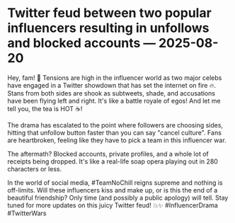 # Twitter feud between two popular influencers resulting in unfollows and blocked accounts — 2025-08-20

Hey, fam! 🌟 Tensions are high in the influencer world as two major celebs have engaged in a Twitter showdown that has set the internet on fire 🔥. Stans from both sides are shook as subtweets, shade, and accusations have been flying left and right. It's like a battle royale of egos! And let me tell you, the tea is HOT ☕️!

The drama has escalated to the point where followers are choosing sides, hitting that unfollow button faster than you can say "cancel culture". Fans are heartbroken, feeling like they have to pick a team in this influencer war.

The aftermath? Blocked accounts, private profiles, and a whole lot of receipts being dropped. It's like a real-life soap opera playing out in 280 characters or less.

In the world of social media, #TeamNoChill reigns supreme and nothing is off-limits. Will these influencers kiss and make up, or is this the end of a beautiful friendship? Only time (and possibly a public apology) will tell. Stay tuned for more updates on this juicy Twitter feud! 💥✨ #InfluencerDrama #TwitterWars